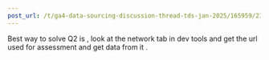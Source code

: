 ```yaml
---
post_url: /t/ga4-data-sourcing-discussion-thread-tds-jan-2025/165959/234
---
```

Best way to solve Q2 is , look at the network tab in dev tools and get the url used for assessment and get data from it .